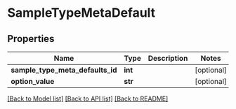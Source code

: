 # SampleTypeMetaDefault

## Properties
Name | Type | Description | Notes
------------ | ------------- | ------------- | -------------
**sample_type_meta_defaults_id** | **int** |  | [optional] 
**option_value** | **str** |  | [optional] 

[[Back to Model list]](../README.md#documentation-for-models) [[Back to API list]](../README.md#documentation-for-api-endpoints) [[Back to README]](../README.md)


